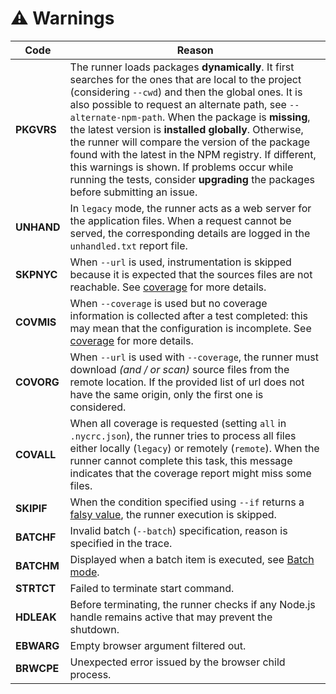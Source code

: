 # ⚠️ Warnings

| Code | Reason |
|--|--|
| **PKGVRS** | The runner loads packages **dynamically**. It first searches for the ones that are local to the project (considering `--cwd`) and then the global ones. It is also possible to request an alternate path, see `--alternate-npm-path`. When the package is **missing**, the latest version is **installed globally**. Otherwise, the runner will compare the version of the package found with the latest in the NPM registry. If different, this warnings is shown. If problems occur while running the tests, consider **upgrading** the packages before submitting an issue. |
| **UNHAND** | In `legacy` mode, the runner acts as a web server for the application files. When a request cannot be served, the corresponding details are logged in the `unhandled.txt` report file. |
| **SKPNYC** | When `--url` is used, instrumentation is skipped because it is expected that the sources files are not reachable. See [coverage](coverage.md) for more details. |
| **COVMIS** | When `--coverage` is used but no coverage information is collected after a test completed: this may mean that the configuration is incomplete. See [coverage](coverage.md) for more details. |
| **COVORG** | When `--url` is used with `--coverage`, the runner must download *(and / or scan)* source files from the remote location. If the provided list of url does not have the same origin, only the first one is considered. |
| **COVALL** | When all coverage is requested (setting `all` in `.nycrc.json`), the runner tries to process all files either locally (`legacy`) or remotely (`remote`). When the runner cannot complete this task, this message indicates that the coverage report might miss some files. |
| **SKIPIF** | When the condition specified using `--if` returns a [falsy value](https://developer.mozilla.org/en-US/docs/Glossary/Falsy), the runner execution is skipped. |
| **BATCHF** | Invalid batch (`--batch`) specification, reason is specified in the trace. |
| **BATCHM** | Displayed when a batch item is executed, see [Batch mode](https://arnaudbuchholz.github.io/ui5-test-runner/batch/). |
| **STRTCT** | Failed to terminate start command. |
| **HDLEAK** | Before terminating, the runner checks if any Node.js handle remains active that may prevent the shutdown. |
| **EBWARG** | Empty browser argument filtered out. |
| **BRWCPE** | Unexpected error issued by the browser child process. |
